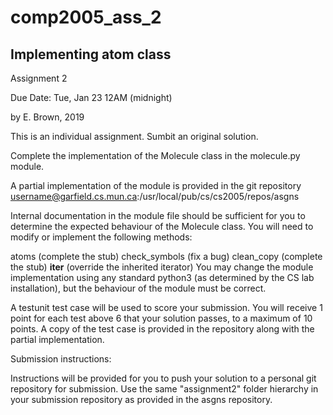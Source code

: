# comp2005_ass_2
## Implementing atom class
Assignment 2

Due Date: Tue, Jan 23 12AM (midnight)

by E. Brown, 2019

This is an individual assignment. Sumbit an original solution.

Complete the implementation of the Molecule class in the molecule.py module.

A partial implementation of the module is provided in the git repository username@garfield.cs.mun.ca:/usr/local/pub/cs/cs2005/repos/asgns

Internal documentation in the module file should be sufficient for you to determine the expected behaviour of the Molecule class. You will need to modify or implement the following methods:

atoms (complete the stub)
check_symbols (fix a bug)
clean_copy (complete the stub)
__iter__ (override the inherited iterator)
You may change the module implementation using any standard python3 (as determined by the CS lab installation), but the behaviour of the module must be correct.

A testunit test case will be used to score your submission. You will receive 1 point for each test above 6 that your solution passes, to a maximum of 10 points. A copy of the test case is provided in the repository along with the partial implementation.

Submission instructions:

Instructions will be provided for you to push your solution to a personal git repository for submission. Use the same "assignment2" folder hierarchy in your submission repository as provided in the asgns repository.
